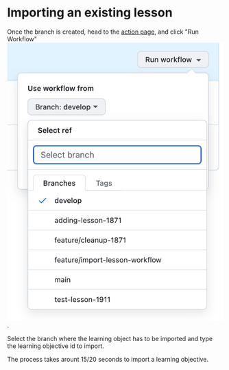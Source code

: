 # Importing an existing lesson

Once the branch is created, head to the [action page](https://github.com/ThirdSpaceLearning/prompty_library/actions/workflows/import.yaml), and click "Run Workflow"
![Run Worflow](../images/run_workflow.png).

Select the branch where the learning object has to be imported and type the learning objective id to import.

The process takes arount 15/20 seconds to import a learning objective.
